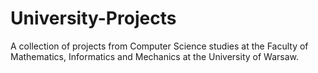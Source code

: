 # University-Projects
A collection of projects from Computer Science studies at the Faculty of Mathematics, Informatics and Mechanics at the University of Warsaw.

